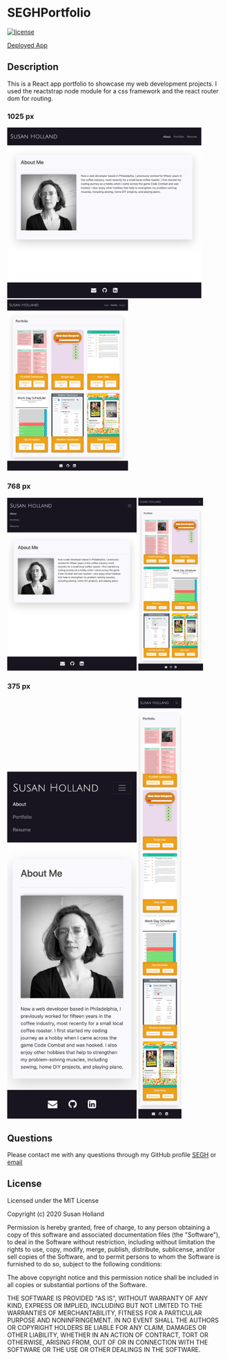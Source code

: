 # SEGHPortfolio

  [![license](https://img.shields.io/badge/License-MIT-yellow.svg)](https://opensource.org/licenses/MIT)

  [Deployed App](https://segh.herokuapp.com)

  ## Description
  This is a React app portfolio to showcase my web development projects. I used the reactstrap node module for a css framework and the react router dom for routing.

  ### 1025 px

  <img src="./src/assets/1025about.png" width="450" />   <img src="./src/assets/1025portfolio.png" width="280" />

  ### 768 px

  <img src="./src/assets/768about.png" width="300" />   <img src="./src/assets/768portfolio.png" width="150" />

  ### 375 px

  <img src="./src/assets/375about.png" width="300" />   <img src="./src/assets/375portfolio.png" width="100" />

  ## Questions
  Please contact me with any questions through my GitHub profile [SEGH](https://github.com/SEGH) or [email](mailto:segh@fastmail.com)

  ## License
  Licensed under the MIT License

  Copyright (c) 2020 Susan Holland

Permission is hereby granted, free of charge, to any person obtaining a copy
of this software and associated documentation files (the "Software"), to deal
in the Software without restriction, including without limitation the rights
to use, copy, modify, merge, publish, distribute, sublicense, and/or sell
copies of the Software, and to permit persons to whom the Software is
furnished to do so, subject to the following conditions:

The above copyright notice and this permission notice shall be included in all
copies or substantial portions of the Software.

THE SOFTWARE IS PROVIDED "AS IS", WITHOUT WARRANTY OF ANY KIND, EXPRESS OR
IMPLIED, INCLUDING BUT NOT LIMITED TO THE WARRANTIES OF MERCHANTABILITY,
FITNESS FOR A PARTICULAR PURPOSE AND NONINFRINGEMENT. IN NO EVENT SHALL THE
AUTHORS OR COPYRIGHT HOLDERS BE LIABLE FOR ANY CLAIM, DAMAGES OR OTHER
LIABILITY, WHETHER IN AN ACTION OF CONTRACT, TORT OR OTHERWISE, ARISING FROM,
OUT OF OR IN CONNECTION WITH THE SOFTWARE OR THE USE OR OTHER DEALINGS IN THE
SOFTWARE.